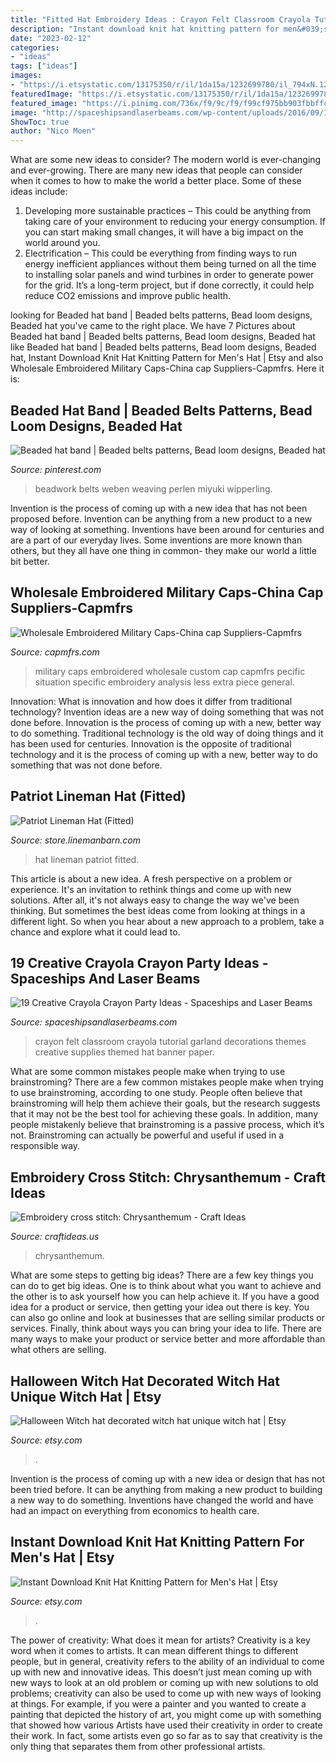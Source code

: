 ```yaml
---
title: "Fitted Hat Embroidery Ideas : Crayon Felt Classroom Crayola Tutorial Garland Decorations Themes Creative Supplies Themed Hat Banner Paper"
description: "Instant download knit hat knitting pattern for men&#039;s hat"
date: "2023-02-12"
categories:
- "ideas"
tags: ["ideas"]
images:
- "https://i.etsystatic.com/13175350/r/il/1da15a/1232699780/il_794xN.1232699780_mc2w.jpg"
featuredImage: "https://i.etsystatic.com/13175350/r/il/1da15a/1232699780/il_794xN.1232699780_mc2w.jpg"
featured_image: "https://i.pinimg.com/736x/f9/9c/f9/f99cf975bb903fbbffcba957e48d9b8e.jpg"
image: "http://spaceshipsandlaserbeams.com/wp-content/uploads/2016/09/17-Felt-Crayon-Garland-Tutorial.jpg"
ShowToc: true
author: "Nico Moen"
---
```



What are some new ideas to consider?
The modern world is ever-changing and ever-growing. There are many new ideas that people can consider when it comes to how to make the world a better place. Some of these ideas include: 
1. Developing more sustainable practices – This could be anything from taking care of your environment to reducing your energy consumption. If you can start making small changes, it will have a big impact on the world around you. 
2. Electrification – This could be everything from finding ways to run energy inefficient appliances without them being turned on all the time to installing solar panels and wind turbines in order to generate power for the grid. It’s a long-term project, but if done correctly, it could help reduce CO2 emissions and improve public health. 

	

		
looking for Beaded hat band | Beaded belts patterns, Bead loom designs, Beaded hat you've came to the right place. We have 7 Pictures about Beaded hat band | Beaded belts patterns, Bead loom designs, Beaded hat like Beaded hat band | Beaded belts patterns, Bead loom designs, Beaded hat, Instant Download Knit Hat Knitting Pattern for Men&#039;s Hat | Etsy and also Wholesale Embroidered Military Caps-China cap Suppliers-Capmfrs. Here it is:
		
    
## Beaded Hat Band | Beaded Belts Patterns, Bead Loom Designs, Beaded Hat

<img loading=lazy src="https://i.pinimg.com/736x/f9/9c/f9/f99cf975bb903fbbffcba957e48d9b8e.jpg" onerror="this.onerror=null;this.src='https://tse4.mm.bing.net/th?id=OIP.9a-gzXHwVAxVxdDCZ8YveAHaNK&amp;pid=15.1';" alt="Beaded hat band | Beaded belts patterns, Bead loom designs, Beaded hat">

_Source: pinterest.com_

>beadwork belts weben weaving perlen miyuki wipperling. 

	

Invention is the process of coming up with a new idea that has not been proposed before. Invention can be anything from a new product to a new way of looking at something. Inventions have been around for centuries and are a part of our everyday lives. Some inventions are more known than others, but they all have one thing in common- they make our world a little bit better.

    
## Wholesale Embroidered Military Caps-China Cap Suppliers-Capmfrs

<img loading=lazy src="https://www.capmfrs.com/uploads/allimg/180318/1-1P31P00TO39.jpg" onerror="this.onerror=null;this.src='https://tse1.mm.bing.net/th?id=OIP.Ohrtsfd2bffZxRQK-itARQHaFO&amp;pid=15.1';" alt="Wholesale Embroidered Military Caps-China cap Suppliers-Capmfrs">

_Source: capmfrs.com_

>military caps embroidered wholesale custom cap capmfrs pecific situation specific embroidery analysis less extra piece general. 

	

Innovation: What is innovation and how does it differ from traditional technology?
Invention ideas are a new way of doing something that was not done before. Innovation is the process of coming up with a new, better way to do something. Traditional technology is the old way of doing things and it has been used for centuries. Innovation is the opposite of traditional technology and it is the process of coming up with a new, better way to do something that was not done before.

    
## Patriot Lineman Hat (Fitted)

<img loading=lazy src="https://store.linemanbarn.com/images/products/detail/44450754058B44E2BB928EA6AB89ABF7.jpeg" onerror="this.onerror=null;this.src='https://tse3.mm.bing.net/th?id=OIP.KA-uoVWX9tFxW2lhjQnwEQHaJ4&amp;pid=15.1';" alt="Patriot Lineman Hat (Fitted)">

_Source: store.linemanbarn.com_

>hat lineman patriot fitted. 

	

This article is about a new idea. A fresh perspective on a problem or experience. It's an invitation to rethink things and come up with new solutions. After all, it's not always easy to change the way we've been thinking. But sometimes the best ideas come from looking at things in a different light. So when you hear about a new approach to a problem, take a chance and explore what it could lead to.

    
## 19 Creative Crayola Crayon Party Ideas - Spaceships And Laser Beams

<img loading=lazy src="http://spaceshipsandlaserbeams.com/wp-content/uploads/2016/09/17-Felt-Crayon-Garland-Tutorial.jpg" onerror="this.onerror=null;this.src='https://tse1.mm.bing.net/th?id=OIP.QBYPJ_F52q4fQ5TxYw4yZwHaLL&amp;pid=15.1';" alt="19 Creative Crayola Crayon Party Ideas - Spaceships and Laser Beams">

_Source: spaceshipsandlaserbeams.com_

>crayon felt classroom crayola tutorial garland decorations themes creative supplies themed hat banner paper. 

	

What are some common mistakes people make when trying to use brainstroming?
There are a few common mistakes people make when trying to use brainstroming, according to one study. People often believe that brainstroming will help them achieve their goals, but the research suggests that it may not be the best tool for achieving these goals. In addition, many people mistakenly believe that brainstroming is a passive process, which it’s not. Brainstroming can actually be powerful and useful if used in a responsible way.

    
## Embroidery Cross Stitch: Chrysanthemum - Craft Ideas

<img loading=lazy src="https://www.craftideas.us/wp-content/uploads/2012/10/cross-stitch-Chrysanthemum.jpg" onerror="this.onerror=null;this.src='https://tse2.mm.bing.net/th?id=OIP.3WnsbNNb5UXyzKTxatEfWQHaJ4&amp;pid=15.1';" alt="Embroidery cross stitch: Chrysanthemum - Craft Ideas">

_Source: craftideas.us_

>chrysanthemum. 

	

What are some steps to getting big ideas?
There are a few key things you can do to get big ideas. One is to think about what you want to achieve and the other is to ask yourself how you can help achieve it. If you have a good idea for a product or service, then getting your idea out there is key. You can also go online and look at businesses that are selling similar products or services. Finally, think about ways you can bring your idea to life. There are many ways to make your product or service better and more affordable than what others are selling.

    
## Halloween Witch Hat Decorated Witch Hat Unique Witch Hat | Etsy

<img loading=lazy src="https://i.etsystatic.com/13175350/r/il/1da15a/1232699780/il_794xN.1232699780_mc2w.jpg" onerror="this.onerror=null;this.src='https://tse3.mm.bing.net/th?id=OIP.8KNy8e-9pBvX_hcigylBgwHaHa&amp;pid=15.1';" alt="Halloween Witch hat decorated witch hat unique witch hat | Etsy">

_Source: etsy.com_

>. 

	

Invention is the process of coming up with a new idea or design that has not been tried before. It can be anything from making a new product to building a new way to do something. Inventions have changed the world and have had an impact on everything from economics to health care.

    
## Instant Download Knit Hat Knitting Pattern For Men&#039;s Hat | Etsy

<img loading=lazy src="https://i.etsystatic.com/8977895/r/il/df786c/3086472929/il_fullxfull.3086472929_2y0b.jpg" onerror="this.onerror=null;this.src='https://tse4.mm.bing.net/th?id=OIP.qTZ16CA2PeV9p2iBEnhphwHaHa&amp;pid=15.1';" alt="Instant Download Knit Hat Knitting Pattern for Men&#039;s Hat | Etsy">

_Source: etsy.com_

>. 

	

The power of creativity: What does it mean for artists?
Creativity is a key word when it comes to artists. It can mean different things to different people, but in general, creativity refers to the ability of an individual to come up with new and innovative ideas. This doesn’t just mean coming up with new ways to look at an old problem or coming up with new solutions to old problems; creativity can also be used to come up with new ways of looking at things. For example, if you were a painter and you wanted to create a painting that depicted the history of art, you might come up with something that showed how various Artists have used their creativity in order to create their work. In fact, some artists even go so far as to say that creativity is the only thing that separates them from other professional artists.


